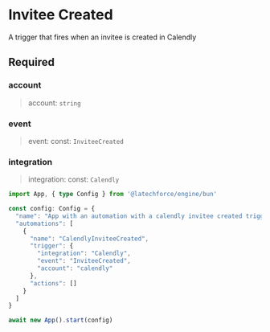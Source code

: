 # Invitee Created

A trigger that fires when an invitee is created in Calendly

## Required

### account

>account: `string`

### event

>event: const: `InviteeCreated`

### integration

>integration: const: `Calendly`

```ts
import App, { type Config } from '@latechforce/engine/bun'

const config: Config = {
  "name": "App with an automation with a calendly invitee created trigger",
  "automations": [
    {
      "name": "CalendlyInviteeCreated",
      "trigger": {
        "integration": "Calendly",
        "event": "InviteeCreated",
        "account": "calendly"
      },
      "actions": []
    }
  ]
}

await new App().start(config)
```
